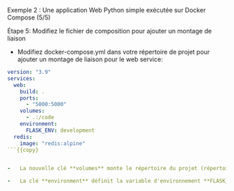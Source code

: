 Exemple 2 : Une application Web Python simple exécutée sur Docker Compose (5/5)

Étape 5: Modifiez le fichier de composition pour ajouter un montage de liaison

-   Modifiez docker-compose.yml dans votre répertoire de projet pour ajouter un montage de liaison pour le web service:

```docker-compose.yml
version: "3.9"
services:
  web:
    build: .
    ports:
      - "5000:5000"
    volumes:
      - .:/code
    environment:
      FLASK_ENV: development
  redis:
    image: "redis:alpine"
```{{copy}


-   La nouvelle clé **volumes** monte le répertoire du projet (répertoire courant) sur l'hôte à l’intérieur du /code du conteneur, vous permettant de modifier le code à la volée, sans avoir à reconstruire l'image. 

-   La clé **environment** définit la variable d'environnement **FLASK_ENV**, qui indique **flask run** de s'exécuter en mode développement et de recharger le code en cas de modification. Ce mode ne doit être utilisé qu'en développement.